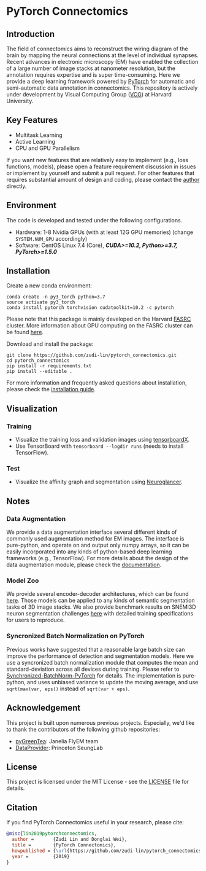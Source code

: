 # PyTorch Connectomics

## Introduction

The field of connectomics aims to reconstruct the wiring diagram of the brain by mapping the neural connections at the level of individual synapses. Recent advances in electronic microscopy (EM) have enabled the collection of a large number of image stacks at nanometer resolution, but the annotation requires expertise and is super time-consuming. Here we provide a deep learning framework powered by [PyTorch](https://pytorch.org/) for automatic and semi-automatic data annotation in connectomics. This repository is actively under development by Visual Computing Group ([VCG](https://vcg.seas.harvard.edu)) at Harvard University.

## Key Features

- Multitask Learning
- Active Learning
- CPU and GPU Parallelism

If you want new features that are relatively easy to implement (e.g., loss functions, models), please open a feature requirement discussion in issues or implement by yourself and submit a pull request. For other features that requires substantial amount of design and coding, please contact the [author](https://github.com/zudi-lin) directly. 

## Environment

The code is developed and tested under the following configurations.
- Hardware: 1-8 Nvidia GPUs (with at least 12G GPU memories) (change ```SYSTEM.NUM_GPU``` accordingly)
- Software: CentOS Linux 7.4 (Core), ***CUDA>=10.2, Python>=3.7, PyTorch>=1.5.0***

## Installation

Create a new conda environment:
```
conda create -n py3_torch python=3.7
source activate py3_torch
conda install pytorch torchvision cudatoolkit=10.2 -c pytorch
```
Please note that this package is mainly developed on the Harvard [FASRC](https://www.rc.fas.harvard.edu) cluster. More information about GPU computing on the FASRC cluster can be found [here](https://www.rc.fas.harvard.edu/resources/documentation/gpgpu-computing-on-the-cluster/).

Download and install the package:
```
git clone https://github.com/zudi-lin/pytorch_connectomics.git
cd pytorch_connectomics
pip install -r requirements.txt
pip install --editable .
```
For more information and frequently asked questions about installation, please check the [installation guide](https://zudi-lin.github.io/pytorch_connectomics/build/html/notes/installation.html).

## Visualization

### Training
* Visualize the training loss and validation images using [tensorboardX](https://github.com/lanpa/tensorboard-pytorch).
* Use TensorBoard with `tensorboard --logdir runs`  (needs to install TensorFlow).

### Test
* Visualize the affinity graph and segmentation using [Neuroglancer](https://github.com/google/neuroglancer). 

## Notes

### Data Augmentation
We provide a data augmentation interface several different kinds of commonly used augmentation method for EM images. The interface is pure-python, and operate on and output only numpy arrays, so it can be easily incorporated into any kinds of python-based deep learning frameworks (e.g., TensorFlow). For more details about the design of the data augmentation module, please check the [documentation](https://zudi-lin.github.io/pytorch_connectomics/build/html/modules/augmentation.html).

### Model Zoo
We provide several encoder-decoder architectures, which can be found [here](https://github.com/zudi-lin/pytorch_connectomics/tree/master/connectomics/model/zoo). Those models can be applied to any kinds of semantic segmentation tasks of 3D image stacks. We also provide benchmark results on SNEMI3D neuron segmentation challenges [here](https://github.com/zudi-lin/pytorch_connectomics/tree/master/benchmark) with detailed training specifications for users to reproduce.

### Syncronized Batch Normalization on PyTorch
Previous works have suggested that a reasonable large batch size can improve the performance of detection and segmentation models. Here we use a syncronized batch normalization module that computes the mean and standard-deviation across all devices during training. Please refer to [Synchronized-BatchNorm-PyTorch](https://github.com/vacancy/Synchronized-BatchNorm-PyTorch) for details. The implementation is pure-python, and uses unbiased variance to update the moving average, and use `sqrt(max(var, eps))` instead of `sqrt(var + eps)`.

## Acknowledgement
This project is built upon numerous previous projects. Especially, we'd like to thank the contributors of the following github repositories:
- [pyGreenTea](https://github.com/naibaf7/PyGreentea): Janelia FlyEM team 
- [DataProvider](https://github.com/torms3/DataProvider): Princeton SeungLab

## License
This project is licensed under the MIT License - see the [LICENSE](https://github.com/zudi-lin/pytorch_connectomics/blob/master/LICENSE) file for details.

## Citation
If you find PyTorch Connectomics useful in your research, please cite:

```bibtex
@misc{lin2019pytorchconnectomics,
  author =       {Zudi Lin and Donglai Wei},
  title =        {PyTorch Connectomics},
  howpublished = {\url{https://github.com/zudi-lin/pytorch_connectomics}},
  year =         {2019}
}
```
